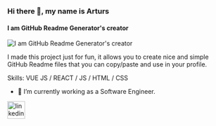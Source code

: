 ### Hi there 👋, my name is Arturs
#### I am GitHub Readme Generator's creator
![I am GitHub Readme Generator's creator]([https://arturssmirnovs.github.io/github-profile-readme-generator/images/banner.png](https://media.licdn.com/dms/image/D5616AQGtjoWSn_jgLg/profile-displaybackgroundimage-shrink_350_1400/0/1715502925004?e=1725494400&v=beta&t=YdJBnWPaz9ECst1kCXhWJzOcn8HEJn5B1evXMswxkwY))

I made this project just for fun, it allows you to create nice and simple GitHub Readme files that you can copy/paste and use in your profile.

Skills: VUE JS / REACT / JS / HTML / CSS

- 🔭 I’m currently working as a Software Engineer.


[<img src='https://cdn.jsdelivr.net/npm/simple-icons@3.0.1/icons/linkedin.svg' alt='linkedin' height='40'>](https://www.linkedin.com/in/www.linkedin.com/in/joy-dahiya/)  

